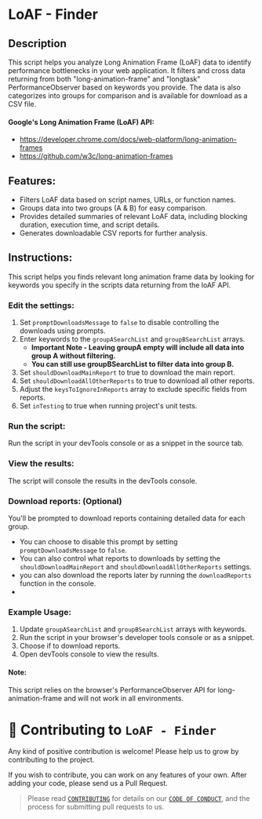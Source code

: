 # LoAF - Finder
## Description
This script helps you analyze Long Animation Frame (LoAF) data to identify performance bottlenecks in your web application.
It filters and cross data returning from both "long-animation-frame" and "longtask" PerformanceObserver based on keywords you provide. 
The data is also categorizes into groups for comparison and is available for download as a CSV file.

#### Google's Long Animation Frame (LoAF) API: 
- https://developer.chrome.com/docs/web-platform/long-animation-frames 
- https://github.com/w3c/long-animation-frames 

## Features:
- Filters LoAF data based on script names, URLs, or function names.
- Groups data into two groups (A & B) for easy comparison.
- Provides detailed summaries of relevant LoAF data, including blocking duration, execution time, and script details.
- Generates downloadable CSV reports for further analysis.

## Instructions:
This script helps you finds relevant long animation frame data by looking for keywords you specify in the scripts data returning from the loAF API.

### Edit the settings:
1. Set `promptDownloadsMessage` to `false` to disable controlling the downloads using prompts.
2. Enter keywords to the `groupASearchList` and `groupBSearchList` arrays.
   * **Important Note - Leaving groupA empty will include all data into group A without filtering.**
   * **You can still use groupBSearchList to filter data into group B.**
3. Set `shouldDownloadMainReport` to true to download the main report.
4. Set `shouldDownloadAllOtherReports` to true to download all other reports.
5. Adjust the `keysToIgnoreInReports` array to exclude specific fields from reports.
6. Set `inTesting` to true when running project's unit tests.

### Run the script:
Run the script in your devTools console or as a snippet in the source tab.

### View the results:
The script will console the results in the devTools console.

### Download reports: (Optional)
You'll be prompted to download reports containing detailed data for each group.
* You can choose to disable this prompt by setting `promptDownloadsMessage` to `false`.
* You can also control what reports to downloads by setting the `shouldDownloadMainReport` and `shouldDownloadAllOtherReports` settings.
* you can also download the reports later by running the `downloadReports` function in the console.
* 

### Example Usage:
1. Update `groupASearchList` and `groupBSearchList` arrays with keywords.
2. Run the script in your browser's developer tools console or as a snippet.
3. Choose if to download reports.
4. Open devTools console to view the results.

#### Note:
This script relies on the browser's PerformanceObserver API for long-animation-frame and will not work in all environments.

# 🤝 Contributing to `LoAF - Finder`
Any kind of positive contribution is welcome! Please help us to grow by contributing to the project.

If you wish to contribute, you can work on any features of your own. After adding your code, please send us a Pull Request.

> Please read [`CONTRIBUTING`](CONTRIBUTING.md) for details on our [`CODE OF CONDUCT`](CODE_OF_CONDUCT.md), and the process for submitting pull requests to us.
